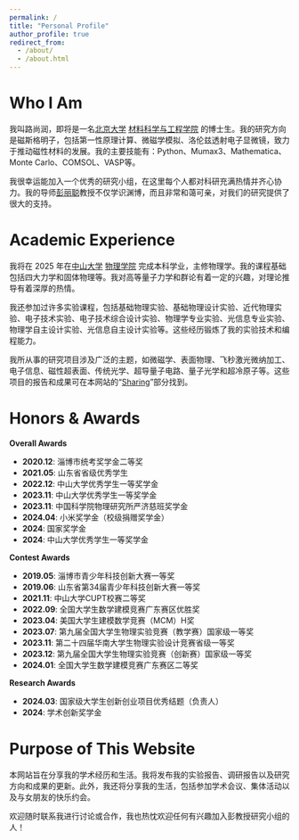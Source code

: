 ```yaml
---
permalink: /
title: "Personal Profile"
author_profile: true
redirect_from: 
  - /about/
  - /about.html
---
```


Who I Am
======

我叫路尚润，即将是一名[北京大学](https://www.pku.edu.cn/) [材料科学与工程学院](https://www.mse.pku.edu.cn/index.htm) 的博士生。我的研究方向是磁斯格明子，包括第一性原理计算、微磁学模拟、洛伦兹透射电子显微镜，致力于推动磁性材料的发展。我的主要技能有：Python、Mumax3、Mathematica、Monte Carlo、COMSOL、VASP等。

我很幸运能加入一个优秀的研究小组，在这里每个人都对科研充满热情并齐心协力。我的导师[彭丽聪](https://www.mse.pku.edu.cn/info/1213/2411.htm)教授不仅学识渊博，而且非常和蔼可亲，对我们的研究提供了很大的支持。

Academic Experience
======

我将在 2025 年在[中山大学](https://www.sysu.edu.cn/) [物理学院](https://spe.sysu.edu.cn/) 完成本科学业，主修物理学。我的课程基础包括四大力学和固体物理等。我对高等量子力学和群论有着一定的兴趣，对理论推导有着深厚的热情。

我还参加过许多实验课程，包括基础物理实验、基础物理设计实验、近代物理实验、电子技术实验、电子技术综合设计实验、物理学专业实验、光信息专业实验、物理学自主设计实验、光信息自主设计实验等。这些经历锻炼了我的实验技术和编程能力。

我所从事的研究项目涉及广泛的主题，如微磁学、表面物理、飞秒激光微纳加工、电子信息、磁性超表面、传统光学、超导量子电路、量子光学和超冷原子等。这些项目的报告和成果可在本网站的“[Sharing](https://shangrunlu666.github.io/sharing/)”部分找到。

Honors & Awards
======

**Overall Awards**  
- **2020.12**: 淄博市统考奖学金二等奖  
- **2021.05**: 山东省省级优秀学生  
- **2022.12**: 中山大学优秀学生一等奖学金  
- **2023.11**: 中山大学优秀学生一等奖学金  
- **2023.11**: 中国科学院物理研究所严济慈班奖学金  
- **2024.04**: 小米奖学金（校级捐赠奖学金）  
- **2024**: 国家奖学金
- **2024**: 中山大学优秀学生一等奖学金

**Contest Awards**  
- **2019.05**: 淄博市青少年科技创新大赛一等奖  
- **2019.06**: 山东省第34届青少年科技创新大赛一等奖  
- **2021.11**: 中山大学CUPT校赛二等奖  
- **2022.09**: 全国大学生数学建模竞赛广东赛区优胜奖  
- **2023.04**: 美国大学生建模数学竞赛（MCM）H奖  
- **2023.07**: 第九届全国大学生物理实验竞赛（教学赛）国家级一等奖  
- **2023.11**: 第二十四届华南大学生物理实验设计竞赛省级一等奖  
- **2023.12**: 第九届全国大学生物理实验竞赛（创新赛）国家级一等奖
- **2024.01**: 全国大学生数学建模竞赛广东赛区二等奖  

**Research Awards**
- **2024.03**: 国家级大学生创新创业项目优秀结题（负责人）
- **2024**: 学术创新奖学金

Purpose of This Website
======

本网站旨在分享我的学术经历和生活。我将发布我的实验报告、调研报告以及研究方向和成果的更新。此外，我还将分享我的生活，包括参加学术会议、集体活动以及与女朋友的快乐约会。

欢迎随时联系我进行讨论或合作，我也热忱欢迎任何有兴趣加入彭教授研究小组的人！

